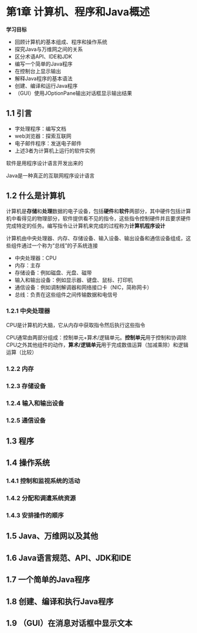 # 第1章 计算机、程序和Java概述

**学习目标**

- 回顾计算机的基本组成、程序和操作系统
- 探究Java与万维网之间的关系
- 区分术语API、IDE和JDK
- 编写一个简单的Java程序
- 在控制台上显示输出
- 解释Java程序的基本语法
- 创建、编译和运行Java程序
- （GUI）使用JOptionPane输出对话框显示输出结果

## 1.1 引言

- 字处理程序：编写文档
- web浏览器：探索互联网
- 电子邮件程序：发送电子邮件
- 上述3者为计算机上运行的软件实例

软件是用程序设计语言开发出来的

Java是一种真正的互联网程序设计语言

## 1.2 什么是计算机

计算机是**存储**和**处理**数据的电子设备，包括**硬件**和**软件**两部分，其中硬件包括计算机中看得见的物理部分，软件提供看不见的指令，这些指令控制硬件并且要求硬件完成特定的任务。编写指令让计算机来完成的过程称为**计算机程序设计**

计算机由中央处理器、内存、存储设备、输入设备、输出设备和通信设备组成，这些组件通过一个称为“总线”的子系统连接

- 中央处理器：CPU
- 内存：主存
- 存储设备：例如磁盘、光盘、磁带
- 输入和输出设备：例如显示器、键盘、鼠标、打印机
- 通信设备：例如调制解调器和网络接口卡（NIC，简称网卡）
- 总线：负责在这些组件之间传输数据和电信号

### 1.2.1 中央处理器

CPU是计算机的大脑，它从内存中获取指令然后执行这些指令

CPU通常由两部分组成：控制单元+算术/逻辑单元。**控制单元**用于控制和协调除CPU之外其他组件的动作，**算术/逻辑单元**用于完成数值运算（加减乘除）和逻辑运算（比较）

### 1.2.2 内存

### 1.2.3 存储设备

### 1.2.4 输入和输出设备

### 1.2.5 通信设备

## 1.3 程序

## 1.4 操作系统

### 1.4.1 控制和监视系统的活动

### 1.4.2 分配和调遣系统资源

### 1.4.3 安排操作的顺序

## 1.5 Java、万维网以及其他

## 1.6 Java语言规范、API、JDK和IDE

## 1.7 一个简单的Java程序

## 1.8 创建、编译和执行Java程序

## 1.9 （GUI）在消息对话框中显示文本
